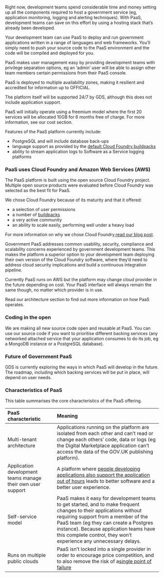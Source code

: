 Right now, development teams spend considerable time and money setting up all the components required to host a government service (eg, application monitoring, logging and alerting techniques). With PaaS, development teams can save on this effort by using a hosting stack that’s already been developed.

Your development team can use PaaS to deploy and run government applications written in a range of languages and web frameworks. You’ll simply need to push your source code to the PaaS environment and the code will be compiled and deployed for you.

PaaS makes user management easy by providing development teams with privilege separation options, eg an ‘admin’ user will be able to assign other team members certain permissions from their PaaS console.

PaaS is deployed to multiple availability zones, making it resilient and accredited for information up to OFFICIAL.

The platform itself will be supported 24/7 by GDS, although this does not include application support.

PaaS will initially operate using a freemium model where the first 20 services will be allocated 10GB for 6 months free of charge. For more information, see our cost section.

Features of the PaaS platform currently include:

*   PostgreSQL and will include database back-ups
*   language support as provided by the [default Cloud Foundry buildpacks](http://docs.cloudfoundry.org/buildpacks/)
*   ability to stream application logs to Software as a Service logging platforms

### PaaS uses Cloud Foundry and Amazon Web Services (AWS)

The PaaS platform is built using the open source Cloud Foundry project. Multiple open source products were evaluated before Cloud Foundry was selected as the best fit for PaaS.

We chose Cloud Foundry because of its maturity and that it offered:

*   a selection of user permissions
*   a number of [buildpacks](#h.f0668iwc3iw0)
*   a very active community
*   an ability to scale easily, performing well under a heavy load

For more information on why we chose Cloud Foundry,[read our blog post](https://governmentasaplatform.blog.gov.uk/2015/12/17/choosing-cloudfoundry/).

Government PaaS addresses common usability, security, compliance and scalability concerns experienced by government development teams. This makes the platform a superior option to your development team deploying their own version of the Cloud Foundry software, where they’d need to address cloud security implications and build a continuous integration pipeline.

Currently PaaS runs on AWS but the platform may change cloud provider in the future depending on cost. Your PaaS interface will always remain the same though, no matter which provider is in use.

Read our architecture section to find out more information on how PaaS operates.

### Coding in the open

We are making all new source code open and reusable at PaaS. You can use our source code if you want to prioritise different backing services (any networked attached service that your application consumes to do its job, eg a MongoDB instance or a PostgreSQL database).

### Future of Government PaaS

GDS is currently exploring the ways in which PaaS will develop in the future. The roadmap, including which backing services will be put in place, will depend on user needs.

### Characteristics of PaaS
This table summarises the core characteristics of the PaaS offering.

|PaaS characteristic| Meaning|
|:---	|:---	|
| Multi-tenant architecture| Applications running on the platform are isolated from each other and can’t read or change each others’ code, data or logs (eg the Digital Marketplace application can’t access the data of the GOV.UK publishing platform).|
| Application development teams manage their own user support|   A platform where [people developing applications also support the application out of hours](http://www.infoq.com/presentations/gov-uk-devops) leads to better software and a better user experience.	|
|Self-service model|PaaS makes it easy for development teams to get started, and to make frequent changes to their applications without requiring support from a member of the PaaS team (eg they can create a Postgres instance). Because application teams have this complete control, they won’t experience any unnecessary delays. |
|Runs on multiple public clouds|   PaaS isn’t locked into a single provider in order to encourage price competition, and to also remove the risk of a[single point of failure](https://www.google.com/url?q=https://en.wikipedia.org/wiki/Single_point_of_failure)	|
